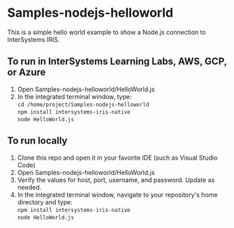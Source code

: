 # Samples-nodejs-helloworld
This is a simple hello world example to show a Node.js connection to InterSystems IRIS. 

## To run in InterSystems Learning Labs, AWS, GCP, or Azure
1. Open Samples-nodejs-helloworld/HelloWorld.js   
2. In the integrated terminal window, type:  
	`cd /home/project/Samples-nodejs-helloworld`  
	`npm install intersystems-iris-native`  
	`node HelloWorld.js`  
	
## To run locally
1. Clone this repo and open it in your favorite IDE (such as Visual Studio Code)
2. Open Samples-nodejs-helloworld/HelloWorld.js 
3. Verify the values for host, port, username, and password. Update as needed.
4. In the integrated terminal window, navigate to your repository's home directory and type:  
	`npm install intersystems-iris-native`  
	`node HelloWorld.js`  
